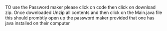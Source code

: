 TO use the Password maker please click on code then click on download zip. Once downloaded Unzip all contents and then click on the Main.java file this should prombtly open up the password maker provided that one has java installed on their computer